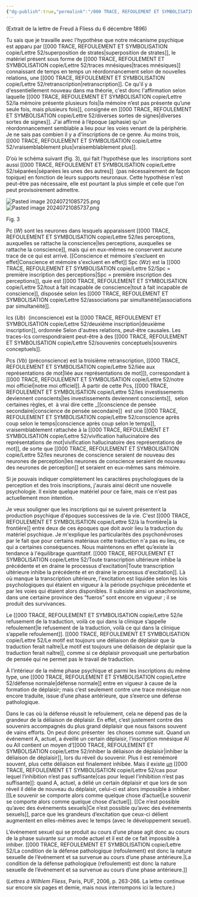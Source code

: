 ```yaml
---
{"dg-publish":true,"permalink":"/000 TRACE, REFOULEMENT ET SYMBOLISATION copie/Lettre 52/-EXTRAIT DE LA \"LETTRE 52\"/","created":"2024-07-20T09:12:54.704-04:00","updated":"2025-08-21T15:57:49.731-04:00"}
---
```



 (Extrait de la lettre de Freud à Fliess du 6 décembre 1896)

Tu sais que je travaille avec l'hypothèse que notre mécanisme psychique est apparu par [[000 TRACE, REFOULEMENT ET SYMBOLISATION copie/Lettre 52/superposition de strates\|superposition de strates]], le matériel présent sous forme de [[000 TRACE, REFOULEMENT ET SYMBOLISATION copie/Lettre 52/traces mnésiques\|traces mnésiques]] connaissant de temps en temps un réordonnancement selon de nouvelles relations, une [[000 TRACE, REFOULEMENT ET SYMBOLISATION copie/Lettre 52/retranscription\|retranscription]]. Ce qu'il y a d'essentiellement nouveau dans ma théorie, c'est donc l'affirmation selon laquelle [[000 TRACE, REFOULEMENT ET SYMBOLISATION copie/Lettre 52/la mémoire  présente plusieurs fois\|la mémoire n’est pas présente qu’une seule fois, mais plusieurs fois]], consignée en [[000 TRACE, REFOULEMENT ET SYMBOLISATION copie/Lettre 52/diverses sortes de signes\|diverses sortes de signes]]. J'ai affirmé à l’époque (aphasie) qu'un réordonnancement semblable a lieu pour les voies venant de la périphérie. Je ne sais pas combien il y a d'inscriptions de ce genre. Au moins trois, [[000 TRACE, REFOULEMENT ET SYMBOLISATION copie/Lettre 52/vraisemblablement plus\|vraisemblablement plus]].

D’où le schéma suivant (fig. 3), qui fait l'hypothèse que les  inscriptions sont aussi [[000 TRACE, REFOULEMENT ET SYMBOLISATION copie/Lettre 52/séparées\|séparées les unes des autres]]  (pas nécessairement de façon topique) en fonction de leurs supports neuronaux. Cette hypothèse n'est peut-être pas nécessaire, elle est pourtant la plus simple et celle que l'on peut provisoirement admettre.

![Pasted image 20240721085725.png](/img/user/000%20TRACE,%20REFOULEMENT%20ET%20SYMBOLISATION%20copie/Lettre%2052/Pasted%20image%2020240721085725.png)  
![Pasted image 20240721085737.png](/img/user/000%20TRACE,%20REFOULEMENT%20ET%20SYMBOLISATION%20copie/Lettre%2052/Pasted%20image%2020240721085737.png)

Fig. 3

Pc (_W_) sont les neurones dans lesquels apparaissent [[000 TRACE, REFOULEMENT ET SYMBOLISATION copie/Lettre 52/les perceptions, auxquelles se rattache la conscience\|les perceptions, auxquelles se rattache la conscience]], mais qui en eux-mêmes ne conservent aucune trace de ce qui est arrivé. [[Conscience et mémoire s'excluent en effet\|Conscience et mémoire s'excluent en effet]]
Spc (_Wz_) est la [[000 TRACE, REFOULEMENT ET SYMBOLISATION copie/Lettre 52/Spc = première inscription des perceptions\|Spc = première inscription des perceptions]], quie est [[000 TRACE, REFOULEMENT ET SYMBOLISATION copie/Lettre 52/tout à fait incapable de conscience\|tout à fait incapable de conscience]], disposée selon les [[000 TRACE, REFOULEMENT ET SYMBOLISATION copie/Lettre 52/associations par simultanéité\|associations par simultanéité]]. 

Ics (_Ub_)  (inconscience) est la [[000 TRACE, REFOULEMENT ET SYMBOLISATION copie/Lettre 52/deuxième inscription\|deuxième inscription]], ordonnée Selon d'autres relations, peut-être causales. Les traces-Ics correspondraient peut-être à des [[000 TRACE, REFOULEMENT ET SYMBOLISATION copie/Lettre 52/souvenirs conceptuels\|souvenirs conceptuels]].

Pcs (_Vb_) (préconscience) est la troisième retranscription, [[000 TRACE, REFOULEMENT ET SYMBOLISATION copie/Lettre 52/liée aux représentations de mot\|liée aux représentations de mot]]), correspondant à [[000 TRACE, REFOULEMENT ET SYMBOLISATION copie/Lettre 52/notre moi officiel\|notre moi officiel]]. À partir de cette Pcs, [[000 TRACE, REFOULEMENT ET SYMBOLISATION copie/Lettre 52/les investissements deviennent conscients\|les investissements deviennent conscients]],  selon certaines règles, et  à vrai dire cette _[[conscience de pensée secondaire\|conscience de pensée secondaire]]  est une [[000 TRACE, REFOULEMENT ET SYMBOLISATION copie/Lettre 52/conscience après coup selon le temps\|conscience après coup selon le temps]], vraisemblablement rattachée à la [[000 TRACE, REFOULEMENT ET SYMBOLISATION copie/Lettre 52/vivification hallucinatoire des représentations de mot\|vivification hallucinatoire des représentations de mot]], de sorte que [[000 TRACE, REFOULEMENT ET SYMBOLISATION copie/Lettre 52/les neurones de conscience seraient de nouveau des neurones de perception\|les neurones de conscience seraient de nouveau des neurones de perception]] et seraient en eux-mêmes sans mémoire.

Si je pouvais indiquer complètement les caractères psychologiques de la perception et des trois inscriptions, j'aurais ainsi décrit une nouvelle psychologie. Il existe quelque matériel pour ce faire, mais ce n'est pas actuellement mon intention.

Je veux souligner que les inscriptions qui se suivent présentent la production psychique d'époques successives de la vie. C'est [[000 TRACE, REFOULEMENT ET SYMBOLISATION copie/Lettre 52/à la frontière\|à la frontière]] entre deux de ces époques que doit avoir lieu la traduction du matériel psychique. Je m'explique les particularités des psychoné́vroses par le fait que pour certains matériaux cette traduction n'a pas eu lieu, ce qui a certaines conséquences. Nous maintenons en effet qu’existe la tendance à l'équilibrage quantitatif. [[000 TRACE, REFOULEMENT ET SYMBOLISATION copie/Lettre 52/Toute transcription ultérieure inhibe la précédente et en draine le processus d'excitation\|Toute transcription ultérieure inhibe la précédente et en draine le processus d'excitation]]. Là où manque la transcription ultérieure, l'excitation est liquidée selon les lois psychologiques qui étaient en vigueur à la période psychique précédente et par les voies qui étaient alors disponibles. Il subsiste ainsi un anachronisme, dans une certaine province des “fueros” sont encore en vigueur ; il se produit des survivances.

Le [[000 TRACE, REFOULEMENT ET SYMBOLISATION copie/Lettre 52/le refusement de la traduction, voilà ce qui dans la clinique s’appelle refoulement\|le refusement de la traduction, voilà ce qui dans la clinique s’appelle refoulement]]. [[000 TRACE, REFOULEMENT ET SYMBOLISATION copie/Lettre 52/Le motif est toujours une déliaison de déplaisir que la traduction ferait naître\|Le motif est toujours une déliaison de déplaisir que la traduction ferait naître]], comme si ce déplaisir provoquait une perturbation de pensée qui ne permet pas le travail de traduction.

À l’intérieur de la même phase psychique et parmi les inscriptions du même type, une [[000 TRACE, REFOULEMENT ET SYMBOLISATION copie/Lettre 52/défense normale\|défense normale]] entre en vigueur à cause de la formation de déplaisir; mais c’est seulement contre une trace mnésique non encore traduite, issue d’une phase antérieure, que s’exerce une défense pathologique.

Dans le cas où la défense réussit le refoulement, cela ne dépend pas de la grandeur de la déliaison de déplaisir. En effet, c’est justement contre des souvenirs accompagnés du plus grand déplaisir que nous faisons souvent de vains efforts. On peut donc présenter  les choses comme suit. Quand un événement A, actuel, a éveillé un certain déplaisir, l’inscription mnésique AI ou AII contient un moyen d’[[000 TRACE, REFOULEMENT ET SYMBOLISATION copie/Lettre 52/inhiber la déliaison de déplaisir\|inhiber la déliaison de déplaisir]], lors du réveil du souvenir. Plus il est remémoré souvent, plus cette déliaison est finalement inhibée. Mais il existe _[un](brain://4LlZkB4-B0GZzxb6gmJ-vw/UnCasPourLequelLinhibitionNestPasSuffisante)_ [[000 TRACE, REFOULEMENT ET SYMBOLISATION copie/Lettre 52/cas pour lequel l’inhibition n’est pas suffisante\|cas pour lequel l’inhibition n’est pas suffisante]]: quand A, actuel, a délié un certain déplaisir et que lors de son réveil il délie de nouveau du déplaisir, celui-ci est alors impossible à inhiber. [[Le souvenir se comporte alors comme quelque chose d’actuel\|Le souvenir se comporte alors comme quelque chose d’actuel]]. [[Ce     n’est possible qu’avec des événements sexuels\|Ce     n’est possible qu’avec des événements sexuels]], parce que les grandeurs d’excitation que ceux-ci délient augmentent en elles-mêmes avec le temps (avec le développement sexuel).

L’événement sexuel qui se produit au cours d’une phase agit donc au cours de la phase suivante sur un mode actuel et il est de ce fait impossible à inhiber. [[000 TRACE, REFOULEMENT ET SYMBOLISATION copie/Lettre 52/La condition de la défense pathologique (refoulement) est donc la nature sexuelle de l’événement et sa survenue au cours d’une phase antérieure.\|La condition de la défense pathologique (refoulement) est donc la nature sexuelle de l’événement et sa survenue au cours d’une phase antérieure.]]

(_Lettres à Wilhlem Fliess_, Paris, PUF, 2006, p. 263-266. La lettre continue sur encore six pages et demie, mais nous interrompons ici la lecture.)
